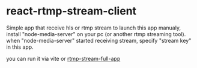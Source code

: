 # react-rtmp-stream-client

Simple app that receive hls or rtmp stream
to launch this app manualy, install "node-media-server" on your pc (or another rtmp streaming tool).
when "node-media-server" started receiving stream, specify "stream key" in this app.

you can run it via vite or [rtmp-stream-full-app](https://github.com/L1ghtError/rtmp-stream-full-app)  
